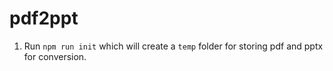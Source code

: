 # pdf2ppt

1. Run `npm run init` which will create a `temp` folder for storing pdf and pptx for conversion.